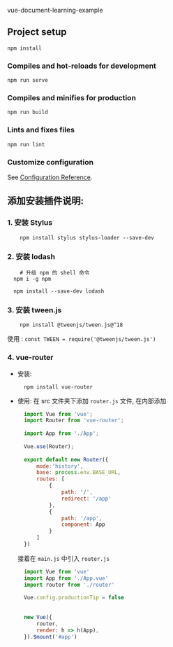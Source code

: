 vue-document-learning-example

## Project setup
```
npm install
```

### Compiles and hot-reloads for development
```
npm run serve
```

### Compiles and minifies for production
```
npm run build
```

### Lints and fixes files
```
npm run lint
```

### Customize configuration
See [Configuration Reference](https://cli.vuejs.org/config/).


## 添加安装插件说明:

### 1. 安装 Stylus 
```shell
    npm install stylus stylus-loader --save-dev
```

### 2. 安装 lodash
```shell
    # 升级 npm 的 shell 命令
  npm i -g npm 

  npm install --save-dev lodash
```

### 3. 安装 tween.js
```shell
    npm install @tweenjs/tween.js@^18
```
使用 : `const TWEEN = require('@tweenjs/tween.js')`

### 4. vue-router
- 安装: 
  ```shell
    npm install vue-router
  ```
- 使用: 在 src 文件夹下添加 `router.js` 文件, 在内部添加
  ```js
    import Vue from 'vue';
    import Router from 'vue-router';
    
    import App from './App';
    
    Vue.use(Router);
    
    export default new Router({
        mode:'history',
        base: process.env.BASE_URL,
        routes: [
            {
                path: '/',
                redirect: '/app'
            },
            {
                path: '/app',
                component: App
            }
        ]
    })
  ```
  接着在 `main.js` 中引入 `router.js`
  ```js
    import Vue from 'vue'
    import App from './App.vue'
    import router from './router'
    
    Vue.config.productionTip = false
    
    
    new Vue({
        router,
        render: h => h(App),
    }).$mount('#app')
  ```
